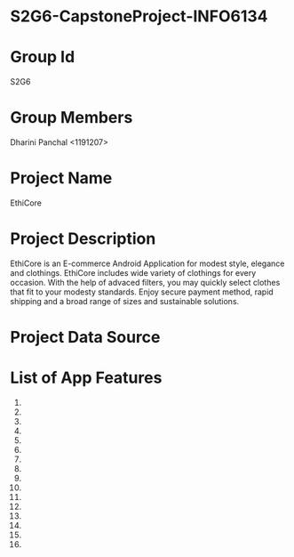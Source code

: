 # S2G6-CapstoneProject-INFO6134
# Group Id
S2G6

# Group Members
Dharini Panchal <1191207>

# Project Name
EthiCore

# Project Description
EthiCore is an E-commerce Android Application for modest style, elegance and clothings. EthiCore includes wide variety of clothings for every occasion. With the help of advaced filters, you may quickly select clothes that fit to your modesty standards. Enjoy secure payment method, rapid shipping and a broad range of sizes and sustainable solutions. 

# Project Data Source

# List of App Features
1.
2.
3.
4.
5.
6.
7.
8.
9.
10.
11.
12.
13.
14.
15.
16. 